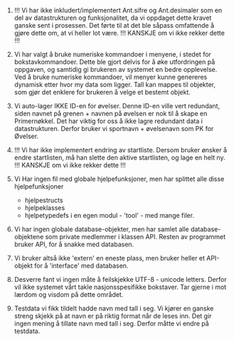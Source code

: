 
1.  !!!  Vi har ikke inkludert/implementert Ant.sifre og Ant.desimaler som en del av datastrukturen og funksjonalitet, 
     da vi oppdaget dette kravet ganske sent i prosessen. Det førte til at det ble såpass omfattende å gjøre dette om, 
     at vi heller lot være. !!! KANSKJE om vi ikke rekker dette !!!

2. Vi har valgt å bruke numeriske kommandoer i menyene, i stedet for bokstavkommandoer.
      Dette ble gjort delvis for å øke utfordringen på oppgaven, og samtidig gi brukeren av systemet en bedre opplevelse.
      Ved å bruke numeriske kommandoer, vil menyer kunne genereres dynamisk etter hvor my data som ligger.
      Tall kan mappes til objekter, som gjør det enklere for brukeren å velge et bestemt objekt.

3. Vi auto-lager IKKE ID-en for øvelser. Denne ID-en ville vert redundant, 
     siden navnet på grenen + navnen på øvelsen er nok til å skape en Primernøkkel. 
     Det har viktig for oss å ikke lagre redundant data i datastrukturen.
     Derfor bruker vi sportnavn + øvelsenavn som PK for Øvelser.

4. !!! Vi har ikke implementert endring av startliste. Dersom bruker ønsker å endre startlisten,
    må han slette den aktive startlisten, og lage en helt ny. !!! KANSKJE om vi ikke rekker dette !!!


5. Vi Har ingen fil med globale hjelpefunksjoner, men har splittet alle disse 
    hjelpefunksjoner 
    + hjelpestructs 
    + hjelpeklasses
    + hjelpetypedefs 
   i en egen modul  - 'tool' - med mange filer.

6. Vi har ingen globale database-objekter, men har samlet alle database-objektene 
     som private medlemmer i klassen API. Resten av programmet bruker API, for å snakke med databasen.

7. Vi bruker altså ikke 'extern' en eneste plass, men bruker heller et API-objekt for å 'interface' med databasen.

8. Desverre fant vi ingen måte å feilskjekke UTF-8 - unicode letters. Derfor vil ikke systemet vårt takle nasjonsspesifikke bokstaver.
     Tar gjerne i mot lærdom og visdom på dette området.

9. Testdata vi fikk tildelt hadde navn med tall i seg. Vi kjører en ganske streng skjekk på at navn er på riktig format når de leses inn. Det
    gir ingen mening å tillate navn med tall i seg. Derfor måtte vi endre på testdata.